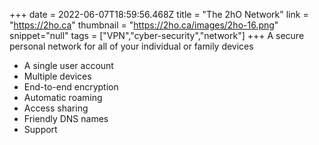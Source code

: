 +++
date = 2022-06-07T18:59:56.468Z
title = "The 2hO Network"
link = "https://2ho.ca"
thumbnail = "https://2ho.ca/images/2ho-16.png"
snippet="null"
tags = ["VPN","cyber-security","network"]
+++
A secure personal network for all of your individual or family devices
- A single user account
- Multiple devices
- End-to-end encryption
- Automatic roaming
- Access sharing
- Friendly DNS names
- Support
